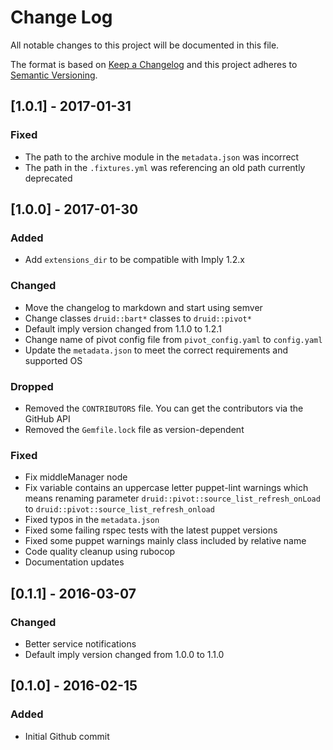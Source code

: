 # Change Log
All notable changes to this project will be documented in this file.

The format is based on [Keep a Changelog](http://keepachangelog.com/)
and this project adheres to [Semantic Versioning](http://semver.org/).

## [1.0.1] - 2017-01-31
### Fixed
- The path to the archive module in the `metadata.json` was incorrect
- The path in the `.fixtures.yml` was referencing an old path currently
  deprecated

## [1.0.0] - 2017-01-30
### Added
- Add `extensions_dir` to be compatible with Imply 1.2.x

### Changed
- Move the changelog to markdown and start using semver
- Change classes `druid::bart*` classes to `druid::pivot*`
- Default imply version changed from 1.1.0 to 1.2.1
- Change name of pivot config file from `pivot_config.yaml` to `config.yaml`
- Update the `metadata.json` to meet the correct requirements and supported OS

### Dropped
- Removed the `CONTRIBUTORS` file. You can get the contributors via the GitHub API
- Removed the `Gemfile.lock` file as version-dependent

### Fixed
- Fix middleManager node
- Fix variable contains an uppercase letter puppet-lint warnings which means
  renaming parameter `druid::pivot::source_list_refresh_onLoad` to
  `druid::pivot::source_list_refresh_onload`
- Fixed typos in the `metadata.json`
- Fixed some failing rspec tests with the latest puppet versions
- Fixed some puppet warnings mainly class included by relative name
- Code quality cleanup using rubocop
- Documentation updates

## [0.1.1] - 2016-03-07
### Changed
- Better service notifications
- Default imply version changed from 1.0.0 to 1.1.0

## [0.1.0] - 2016-02-15
### Added
- Initial Github commit
